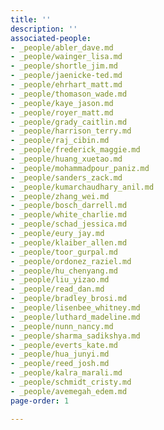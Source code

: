 ```yaml
---
title: ''
description: ''
associated-people:
- _people/abler_dave.md
- _people/wainger_lisa.md
- _people/shortle_jim.md
- _people/jaenicke-ted.md
- _people/ehrhart_matt.md
- _people/thomason_wade.md
- _people/kaye_jason.md
- _people/royer_matt.md
- _people/grady_caitlin.md
- _people/harrison_terry.md
- _people/raj_cibin.md
- _people/frederick_maggie.md
- _people/huang_xuetao.md
- _people/mohammadpour_paniz.md
- _people/sanders_zack.md
- _people/kumarchaudhary_anil.md
- _people/zhang_wei.md
- _people/bosch_darrell.md
- _people/white_charlie.md
- _people/schad_jessica.md
- _people/eury_jay.md
- _people/klaiber_allen.md
- _people/toor_gurpal.md
- _people/ordonez_raziel.md
- _people/hu_chenyang.md
- _people/liu_yizao.md
- _people/read_dan.md
- _people/bradley_brosi.md
- _people/lisenbee_whitney.md
- _people/luthard_madeline.md
- _people/nunn_nancy.md
- _people/sharma_sadikshya.md
- _people/everts_kate.md
- _people/hua_junyi.md
- _people/reed_josh.md
- _people/kalra_marali.md
- _people/schmidt_cristy.md
- _people/avemegah_edem.md
page-order: 1

---
```

